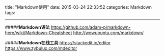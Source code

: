 title: "Markdown使用"
date: 2015-03-24 22:33:52
categories: Markdown
tags:

----------
#####**Markdown语法**
https://github.com/adam-p/markdown-here/wiki/Markdown-Cheatsheet
http://wowubuntu.com/markdown/

#####**Markdown在线工具**
https://stackedit.io/editor
https://www.zybuluo.com/mdeditor
